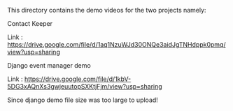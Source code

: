 This directory contains the demo videos for the two projects namely:

Contact Keeper

Link : https://drive.google.com/file/d/1aq1NzuWJd30ONQe3aidJgTNHdppk0pmq/view?usp=sharing

Django event manager demo

Link : https://drive.google.com/file/d/1kbV-5DG3xAQnXs3gwjeuutopSXKtjFjm/view?usp=sharing 

Since django demo file size was too large to upload!
